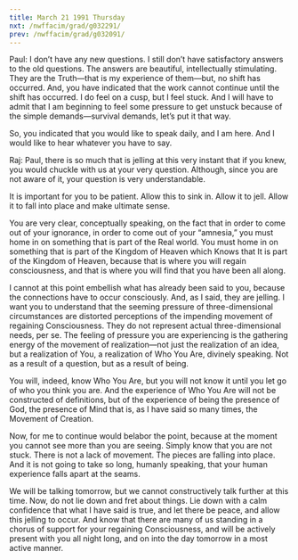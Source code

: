 ```yaml
---
title: March 21 1991 Thursday
nxt: /nwffacim/grad/g032291/
prev: /nwffacim/grad/g032091/
---
```


Paul: I don’t have any new questions. I still don’t have satisfactory
answers to the old questions. The answers are beautiful, intellectually
stimulating. They are the Truth—that is my experience of them—but, no
shift has occurred. And, you have indicated that the work cannot
continue until the shift has occurred. I do feel on a cusp, but I feel
stuck. And I will have to admit that I am beginning to feel some
pressure to get unstuck because of the simple demands—survival demands,
let’s put it that way.

So, you indicated that you would like to speak daily, and I am here. And
I would like to hear whatever you have to say.

Raj: Paul, there is so much that is jelling at this very instant that if
you knew, you would chuckle with us at your very question. Although,
since you are not aware of it, your question is very understandable.

It is important for you to be patient. Allow this to sink in. Allow it
to jell. Allow it to fall into place and make ultimate sense.

You are very clear, conceptually speaking, on the fact that in order to
come out of your ignorance, in order to come out of your “amnesia,” you
must home in on something that is part of the Real world. You must home
in on something that is part of the Kingdom of Heaven which Knows that
It is part of the Kingdom of Heaven, because that is where you will
regain consciousness, and that is where you will find that you have been
all along.

I cannot at this point embellish what has already been said to you,
because the connections have to occur consciously. And, as I said, they
are jelling. I want you to understand that the seeming pressure of
three-dimensional circumstances are distorted perceptions of the
impending movement of regaining Consciousness. They do not represent
actual three-dimensional needs, per se. The feeling of pressure you are
experiencing is the gathering energy of the movement of realization—not
just the realization of an idea, but a realization of You, a realization
of Who You Are, divinely speaking. Not as a result of a question, but as
a result of being.

You will, indeed, know Who You Are, but you will not know it until you
let go of who you think you are. And the experience of Who You Are will
not be constructed of definitions, but of the experience of being the
presence of God, the presence of Mind that is, as I have said so many
times, the Movement of Creation.

Now, for me to continue would belabor the point, because at the moment
you cannot see more than you are seeing. Simply know that you are not
stuck. There is not a lack of movement. The pieces are falling into
place. And it is not going to take so long, humanly speaking, that your
human experience falls apart at the seams.

We will be talking tomorrow, but we cannot constructively talk further
at this time. Now, do not lie down and fret about things. Lie down with
a calm confidence that what I have said is true, and let there be peace,
and allow this jelling to occur. And know that there are many of us
standing in a chorus of support for your regaining Consciousness, and
will be actively present with you all night long, and on into the day
tomorrow in a most active manner.
